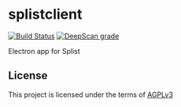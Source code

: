 # splistclient
[![Build Status](https://travis-ci.org/Splist/splistclient.svg?branch=master)](https://travis-ci.org/Splist/splistclient)
[![DeepScan grade](https://deepscan.io/api/teams/5105/projects/6894/branches/60566/badge/grade.svg)](https://deepscan.io/dashboard#view=project&tid=5105&pid=6894&bid=60566)

Electron app for Splist

## License

This project is licensed under the terms of [AGPLv3](https://www.gnu.org/licenses/agpl-3.0.txt)